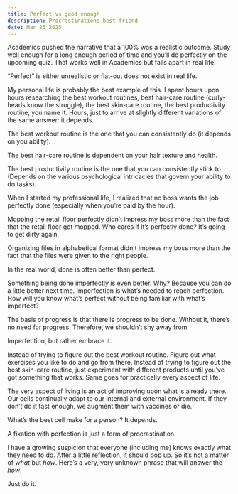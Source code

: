 ```yaml
---
title: Perfect vs good enough
description: Procrastinations best friend
date: Mar 25 2025
---
```

Academics pushed the narrative that a 100% was a realistic outcome. Study well enough for a long enough period of time and you’ll do perfectly on the upcoming quiz. That works well in Academics but falls apart in real life.

“Perfect” is either unrealistic or flat-out does not exist in real life.

My personal life is probably the best example of this. I spent hours upon hours researching the best workout routines, best hair-care routine (curly-heads know the struggle), the best skin-care routine, the best productivity routine, you name it. Hours, just to arrive at slightly different variations of the same answer: it depends.

The best workout routine is the one that you can consistently do (it depends on you ability).

The best hair-care routine is dependent on your hair texture and health.

The best productivity routine is the one that you can consistently stick to (Depends on the various psychological intricacies that govern your ability to do tasks).

When I started my professional life, I realized that no boss wants the job perfectly done (especially when you’re paid by the hour).

Mopping the retail floor perfectly didn’t impress my boss more than the fact that the retail floor got mopped. Who cares if it’s perfectly done? It’s going to get dirty again.

Organizing files in alphabetical format didn’t impress my boss more than the fact that the files were given to the right people.

In the real world, done is often better than perfect.

Something being done imperfectly is even better. Why? Because you can do a little better next time. Imperfection is what’s needed to reach perfection. How will you know what’s perfect without being familiar with what’s imperfect?

The basis of progress is that there is progress to be done. Without it, there’s no need for progress. Therefore, we shouldn’t shy away from

Imperfection, but rather embrace it.

Instead of trying to figure out the best workout routine. Figure out what exercises you like to do and go from there. Instead of trying to figure out the best skin-care routine, just experiment with different products until you’ve got something that works. Same goes for practically every aspect of life.

The very aspect of living is an act of improving upon what is already there. Our cells continually adapt to our internal and external environment. If they don’t do it fast enough, we augment them with vaccines or die.

What’s the best cell make for a person? It depends.

A fixation with perfection is just a form of procrastination. 

I have a growing suspicion that everyone (including me) knows exactly what they need to do. After a little reflection, it should pop up. So it’s not a matter of _what_ but _how_. Here’s a very, very unknown phrase that will answer the _how_.

Just do it.